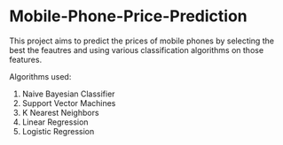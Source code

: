 # Mobile-Phone-Price-Prediction

This project aims to predict the prices of mobile phones by selecting the best the feautres and using various classification algorithms on those features.

Algorithms used:
1. Naive Bayesian Classifier
2. Support Vector Machines
3. K Nearest Neighbors 
4. Linear Regression
5. Logistic Regression
